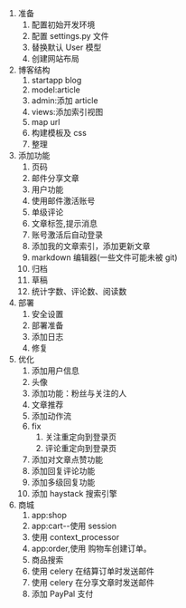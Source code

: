 1. 准备
    1. 配置初始开发环境
    2. 配置 settings.py 文件
    3. 替换默认 User 模型
    4. 创建网站布局
2. 博客结构
    1. startapp blog
    2. model:article
    3. admin:添加 article
    4. views:添加索引视图
    5. map url
    6. 构建模板及 css
    7. 整理
3. 添加功能
    1. 页码
    2. 邮件分享文章
    3. 用户功能
    4. 使用邮件激活账号
    5. 单级评论
    6. 文章标签,提示消息
    7. 账号激活后自动登录
    8. 添加我的文章索引，添加更新文章
    9. markdown 编辑器(一些文件可能未被 git)
    10. 归档
    11. 草稿
    12. 统计字数、评论数、阅读数
4. 部署
    1. 安全设置
    2. 部署准备
    3. 添加日志
    4. 修复
5. 优化
    1. 添加用户信息
    2. 头像
    3. 添加功能：粉丝与关注的人
    4. 文章推荐
    5. 添加动作流
    6. fix
        1. 关注重定向到登录页
        2. 评论重定向到登录页
    7. 添加对文章点赞功能
    8. 添加回复评论功能
    9. 添加多级回复功能
    10. 添加 haystack 搜索引擎
6. 商城
    1. app:shop
    2. app:cart--使用 session
    3. 使用 context_processor
    4. app:order,使用 购物车创建订单。
    5. 商品搜索
    6. 使用 celery 在结算订单时发送邮件
    7. 使用 celery 在分享文章时发送邮件
    8. 添加 PayPal 支付